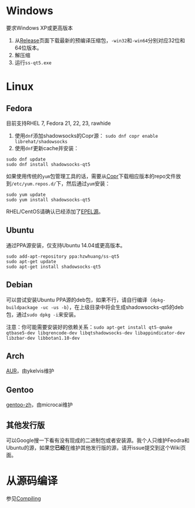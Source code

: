 # Windows

要求Windows XP或更高版本

1. 从[Release](https://github.com/librehat/shadowsocks-qt5/releases)页面下载最新的预编译压缩包，`-win32`和`-win64`分别对应32位和64位版本。
2. 解压缩
3. 运行`ss-qt5.exe`

# Linux

## Fedora
目前支持RHEL 7, Fedora 21, 22, 23, rawhide

1. 使用`dnf`添加shadowsocks的Copr源： `sudo dnf copr enable librehat/shadowsocks`
2. 使用`dnf`更新cache并安装：
```
sudo dnf update
sudo dnf install shadowsocks-qt5
```

如果使用传统的`yum`包管理工具的话，需要从[Copr](https://copr.fedoraproject.org/coprs/librehat/shadowsocks/)下载相应版本的repo文件放到`/etc/yum.repos.d/`下，然后通过`yum`安装：
```
sudo yum update
sudo yum install shadowsocks-qt5
```

RHEL/CentOS请确认已经添加了[EPEL源](https://fedoraproject.org/wiki/EPEL)。

## Ubuntu

通过PPA源安装，仅支持Ubuntu 14.04或更高版本。

```
sudo add-apt-repository ppa:hzwhuang/ss-qt5
sudo apt-get update
sudo apt-get install shadowsocks-qt5
```

## Debian

可以尝试安装Ubuntu PPA源的deb包，如果不行，请自行编译（`dpkg-buildpackage -uc -us -b`），在上级目录中将会生成shadowsocks-qt5的deb包，通过`sudo dpkg -i`来安装。

注意：你可能需要安装好的依赖关系：`sudo apt-get install qt5-qmake qtbase5-dev libqrencode-dev libqtshadowsocks-dev libappindicator-dev libzbar-dev libbotan1.10-dev`

## Arch

[AUR](https://aur.archlinux.org/packages/shadowsocks-qt5/)，由ykelvis维护

## Gentoo

[gentoo-zh](https://github.com/microcai/gentoo-zh)，由microcai维护

## 其他发行版

可以Google搜一下看有没有现成的二进制包或者安装源。我个人只维护Feodra和Ubuntu的源，如果您**已经**在维护其他发行版的源，请开issue提交到这个Wiki页面。

# 从源码编译

参见[Compiling](Compiling)